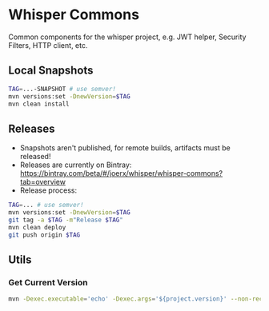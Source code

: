 # Whisper Commons

Common components for the whisper project, e.g. JWT helper, Security Filters, HTTP client, etc.

## Local Snapshots

```sh
TAG=...-SNAPSHOT # use semver!
mvn versions:set -DnewVersion=$TAG
mvn clean install
```

## Releases

- Snapshots aren't published, for remote builds, artifacts must be released!
- Releases are currently on Bintray: https://bintray.com/beta/#/joerx/whisper/whisper-commons?tab=overview
- Release process:

```sh
TAG=... # use semver!
mvn versions:set -DnewVersion=$TAG
git tag -a $TAG -m"Release $TAG"
mvn clean deploy
git push origin $TAG
```

## Utils

### Get Current Version

```sh
mvn -Dexec.executable='echo' -Dexec.args='${project.version}' --non-recursive exec:exec -q
```
